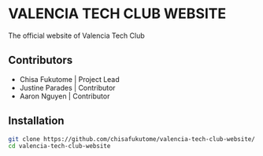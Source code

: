 # VALENCIA TECH CLUB WEBSITE

The official website of Valencia Tech Club

## Contributors

- Chisa Fukutome | Project Lead
- Justine Parades | Contributor
- Aaron Nguyen | Contributor

## Installation

```bash
git clone https://github.com/chisafukutome/valencia-tech-club-website/
cd valencia-tech-club-website
```

